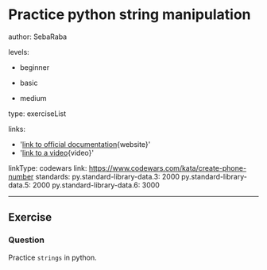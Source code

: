# Practice python string manipulation
author: SebaRaba

levels:

  - beginner

  - basic

  - medium


type: exerciseList

links:

  - '[link to official documentation](https://docs.python.org/3/library/string.html){website}'
  - '[link to a video](https://www.youtube.com/watch?v=pqmhZcPpTys){video}'

linkType: codewars
link: https://www.codewars.com/kata/create-phone-number
standards:
    py.standard-library-data.3: 2000
    py.standard-library-data.5: 2000
    py.standard-library-data.6: 3000

---
## Exercise
### Question
Practice `strings` in python.
